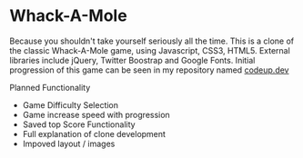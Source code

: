 # Whack-A-Mole

Because you shouldn't take yourself seriously all the time.  This is a clone of the classic Whack-A-Mole game, using Javascript, CSS3, HTML5.  External libraries include jQuery, Twitter Boostrap and Google Fonts.  Initial progression of this game can be seen in my repository named [codeup.dev](https://github.com/bcbeidel/codeup.dev)

Planned Functionality
+ Game Difficulty Selection
+ Game increase speed with progression
+ Saved top Score Functionality
+ Full explanation of clone development
+ Impoved layout / images